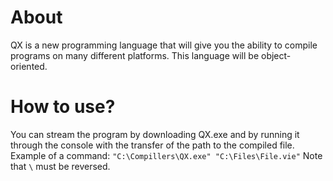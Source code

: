 # About
QX is a new programming language that will give you the ability to compile programs on many different platforms. This language will be object-oriented.

# How to use?
You can stream the program by downloading QX.exe and by running it through the console with the transfer of the path to the compiled file. Example of a command: ```"C:\Compillers\QX.exe" "C:\Files\File.vie"``` Note that ```\``` must be reversed.
